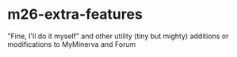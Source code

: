 # m26-extra-features
"Fine, I'll do it myself" and other utility (tiny but mighty) additions or modifications to MyMinerva and Forum
